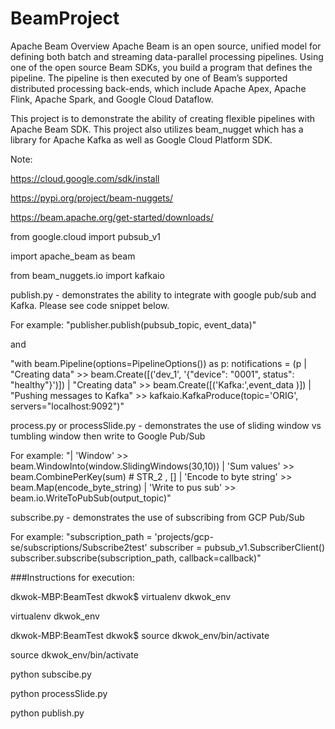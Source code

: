 # BeamProject


Apache Beam Overview
Apache Beam is an open source, unified model for defining both batch and streaming data-parallel processing pipelines. Using one of the open source Beam SDKs, you build a program that defines the pipeline. The pipeline is then executed by one of Beam’s supported distributed processing back-ends, which include Apache Apex, Apache Flink, Apache Spark, and Google Cloud Dataflow.

This project is to demonstrate the ability of creating flexible pipelines with Apache Beam SDK. This project also utilizes beam_nugget which has a library for Apache Kafka as well as Google Cloud Platform SDK.

Note:

https://cloud.google.com/sdk/install

https://pypi.org/project/beam-nuggets/

https://beam.apache.org/get-started/downloads/

from google.cloud import pubsub_v1

import apache_beam as beam

from beam_nuggets.io import kafkaio

publish.py - demonstrates the ability to integrate with google pub/sub and Kafka. Please see code snippet below.

For example:
"publisher.publish(pubsub_topic, event_data)"

and

"with beam.Pipeline(options=PipelineOptions()) as p:
notifications = (p | "Creating data" >> beam.Create([('dev_1', '{"device": "0001", status": "healthy"}')]) 
| "Creating data" >> beam.Create([('Kafka:',event_data )]) 
| "Pushing messages to Kafka" >> kafkaio.KafkaProduce(topic='ORIG', servers="localhost:9092")"


process.py or processSlide.py - demonstrates the use of sliding window vs tumbling window then write to Google Pub/Sub 

For example:
"| 'Window' >> beam.WindowInto(window.SlidingWindows(30,10)) | 'Sum values' >> beam.CombinePerKey(sum) # STR_2 , [] 
| 'Encode to byte string' >> beam.Map(encode_byte_string) 
| 'Write to pus sub' >> beam.io.WriteToPubSub(output_topic)"

subscribe.py - demonstrates the use of subscribing from GCP Pub/Sub

For example:
"subscription_path = 'projects/gcp-se/subscriptions/Subscribe2test' subscriber = pubsub_v1.SubscriberClient() subscriber.subscribe(subscription_path, callback=callback)"


###Instructions for execution:

dkwok-MBP:BeamTest dkwok$ virtualenv dkwok_env

virtualenv dkwok_env

dkwok-MBP:BeamTest dkwok$ source dkwok_env/bin/activate

source dkwok_env/bin/activate

python subscibe.py

python processSlide.py

python publish.py





